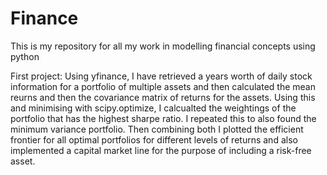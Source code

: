 # Finance
This is my repository for all my work in modelling financial concepts using python

First project:
Using yfinance, I have retrieved a years worth of daily stock information for a portfolio of multiple assets and then calculated the mean reurns and then the covariance matrix of returns for the assets. Using this and minimising with scipy.optimize, I calcualted the weightings of the portfolio that has the highest sharpe ratio. I repeated this to also found the minimum variance portfolio. Then combining both I plotted the efficient frontier for all optimal portfolios for different levels of returns and also implemented a capital market line for the purpose of including a risk-free asset. 
